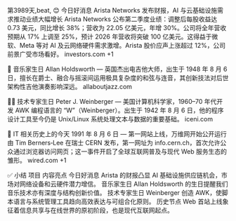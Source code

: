 第3989天,beat, 😊 今日好消息
Arista Networks 发布财报，AI 与云基础设施需求推动业绩大幅增长
Arista Networks 公布第二季度业绩：调整后每股收益达 0.73 美元，同比增长 38%；营收为 22.05 亿美元，年增 30%。公司将全年营收预期从 17% 上调至 25%，预计 2026 年营收将突破 100 亿美元。这得益于微软、Meta 等对 AI 及云网络硬件需求激增。Arista 股价应声上涨超过 12%，公司前景广受市场看好。
investors.com
+1

🎵 音乐家生日
Allan Holdsworth — 英国杰出电吉他大师，出生于 1948 年 8 月 6 日，擅长在爵士、融合与摇滚间运用极具复杂度的和弦与连音，其创新技法对后世架构性吉他演奏影响深远。
allaboutjazz.com

👨‍💻 技术专家生日
Peter J. Weinberger — 美国计算机科学家，1960–70 年代开发 AWK 编程语言的 “W”（Weinberger）。出生于 1942 年 8 月 6 日，他的程序设计工具至今仍是 Unix/Linux 系统处理文本与数据的重要基础。
iceni.com

📜 IT 相关历史上的今天
1991 年 8 月 6 日 — 第一网站上线，万维网开始公开运行
由 Tim Berners‑Lee 在瑞士 CERN 发布，第一网址为 info.cern.ch，首次允许公众通过浏览器访问网页；这一事件开启了全球互联网普及与现代 Web 服务生态的雏形。
wired.com
+1

✅ 小结
项目	内容亮点
今日好消息	Arista 的财报凸显 AI 基础设施供应链机会，市场对网络设备和云硬件潜力增信。
音乐家生日	Allan Holdsworth 的生日提醒我们音乐技术亦有深度与结构创新价值。
技术专家生日	Weinberger 创造 AWK，使脚本语言与系统管理工具趋向高效表达与可组合化原则。
历史节点	Web 首站上线象征着信息共享与在线世界的原初阶段，也是现代互联网起点。